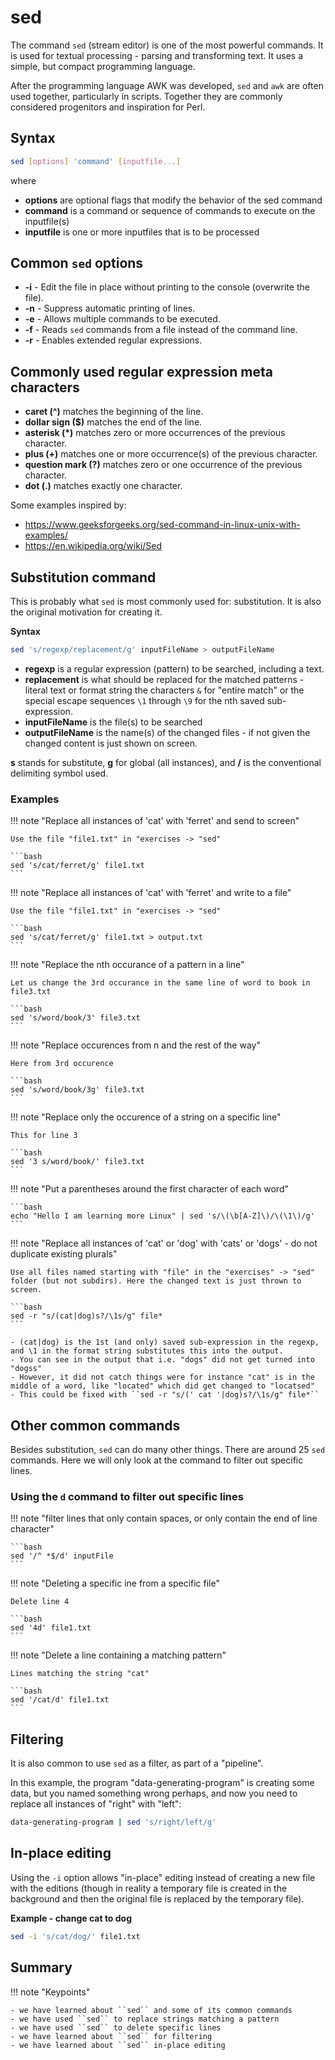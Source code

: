 # sed 

The command ``sed`` (stream editor) is one of the most powerful commands. It is used for textual processing - parsing and transforming text. It uses a simple, but compact programming language. 

After the programming language AWK was developed, ``sed`` and ``awk`` are often used together, particularly in scripts. Together they are commonly considered progenitors and inspiration for Perl. 

## Syntax 

```bash
sed [options] 'command' [inputfile...]
```

where 
- **options** are optional flags that modify the behavior of the sed command
- **command** is a command or sequence of commands to execute on the inputfile(s) 
- **inputfile** is one or more inputfiles that is to be processed 

## Common ``sed`` options 

- **-i** - Edit the file in place without printing to the console (overwrite the file).
- **-n** - Suppress automatic printing of lines.
- **-e** - Allows multiple commands to be executed.
- **-f** - Reads ``sed`` commands from a file instead of the command line.
- **-r** - Enables extended regular expressions. 

## Commonly used regular expression meta characters 

- **caret (^)** matches the beginning of the line.
- **dollar sign ($)** matches the end of the line.
- **asterisk (*)** matches zero or more occurrences of the previous character.
- **plus (+)** matches one or more occurrence(s) of the previous character.
- **question mark (?)** matches zero or one occurrence of the previous character.
- **dot (.)** matches exactly one character.

Some examples inspired by: 

- https://www.geeksforgeeks.org/sed-command-in-linux-unix-with-examples/
- https://en.wikipedia.org/wiki/Sed

## Substitution command

This is probably what ``sed`` is most commonly used for: substitution. It is also the original motivation for creating it. 

**Syntax**
```bash
sed 's/regexp/replacement/g' inputFileName > outputFileName
``` 

- **regexp** is a regular expression (pattern) to be searched, including a text. 
- **replacement** is what should be replaced for the matched patterns - literal text or format string the characters ``&`` for "entire match" or the special escape sequences ``\1`` through ``\9`` for the nth saved sub-expression.
- **inputFileName** is the file(s) to be searched
- **outputFileName** is the name(s) of the changed files - if not given the changed content is just shown on screen.  

**s** stands for substitute, **g** for global (all instances), and **/** is the conventional delimiting symbol used. 

### Examples 

!!! note "Replace all instances of 'cat' with 'ferret' and send to screen" 

    Use the file "file1.txt" in "exercises -> "sed" 

    ```bash
    sed 's/cat/ferret/g' file1.txt
    ``` 

!!! note "Replace all instances of 'cat' with 'ferret' and write to a file"

    Use the file "file1.txt" in "exercises -> "sed"

    ```bash
    sed 's/cat/ferret/g' file1.txt > output.txt
    ```

!!! note "Replace the nth occurance of a pattern in a line" 

    Let us change the 3rd occurance in the same line of word to book in file3.txt

    ```bash
    sed 's/word/book/3' file3.txt 
    ```

!!! note "Replace occurences from n and the rest of the way"

    Here from 3rd occurence 

    ```bash 
    sed 's/word/book/3g' file3.txt
    ```

!!! note "Replace only the occurence of a string on a specific line" 

    This for line 3

    ```bash 
    sed '3 s/word/book/' file3.txt 
    ```

!!! note "Put a parentheses around the first character of each word" 

    ```bash 
    echo "Hello I am learning more Linux" | sed 's/\(\b[A-Z]\)/\(\1\)/g'
    ``` 

!!! note "Replace all instances of 'cat' or 'dog' with 'cats' or 'dogs' - do not duplicate existing plurals" 

    Use all files named starting with "file" in the "exercises" -> "sed" folder (but not subdirs). Here the changed text is just thrown to screen.  

    ```bash 
    sed -r "s/(cat|dog)s?/\1s/g" file*
    ```

    - (cat|dog) is the 1st (and only) saved sub-expression in the regexp, and \1 in the format string substitutes this into the output. 
    - You can see in the output that i.e. "dogs" did not get turned into "dogss"
    - However, it did not catch things were for instance "cat" is in the middle of a word, like "located" which did get changed to "locatsed" 
    - This could be fixed with ``sed -r "s/(' cat '|dog)s?/\1s/g" file*`` 

## Other common commands 

Besides substitution, ``sed`` can do many other things. There are around 25 ``sed`` commands. Here we will only look at the command to filter out specific lines. 

### Using the ``d`` command to filter out specific lines

!!! note "filter lines that only contain spaces, or only contain the end of line character" 

    ```bash 
    sed '/^ *$/d' inputFile 
    ```
   
!!! note "Deleting a specific ine from a specific file" 

    Delete line 4

    ```bash
    sed '4d' file1.txt 
    ``` 

!!! note "Delete a line containing a matching pattern" 

    Lines matching the string "cat" 

    ```bash 
    sed '/cat/d' file1.txt 
    ```
    
## Filtering

It is also common to use ``sed`` as a filter, as part of a "pipeline". 

In this example, the program "data-generating-program" is creating some data, but you named something wrong perhaps, and now you need to replace all instances of "right" with "left": 

```bash
data-generating-program | sed 's/right/left/g' 
```

## In-place editing

Using the ``-i`` option allows "in-place" editing instead of creating a new file with the editions (though in reality a temporary file is created in the background and then the original file is replaced by the temporary file). 

**Example - change cat to dog** 

```bash
sed -i 's/cat/dog/' file1.txt
``` 

## Summary 

!!! note "Keypoints" 

    - we have learned about ``sed`` and some of its common commands
    - we have used ``sed`` to replace strings matching a pattern
    - we have used ``sed`` to delete specific lines 
    - we have learned about ``sed`` for filtering 
    - we have learned about ``sed`` in-place editing 






